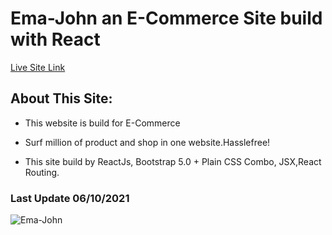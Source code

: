 # Ema-John an E-Commerce Site build with React

[Live Site Link](https://ema-kanchon-jhonga.netlify.app/)

## About This Site:

* This website is build for E-Commerce

* Surf million of product and shop in one website.Hasslefree!

* This site build by ReactJs, Bootstrap 5.0 + Plain CSS Combo, JSX,React Routing.

### Last Update 06/10/2021



![Ema-John](https://ema-john.firebaseapp.com/static/media/logo.95f238a5.png)
